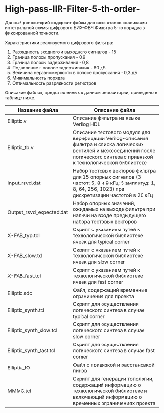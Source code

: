 # High-pass-IIR-Filter-5-th-order-
Данный репозиторий содержит файлы для всех этапов реализации интегральной схемы цифрового БИХ-ФВЧ Фильтра 5-го порядка в фиксированной точности. 

Характеристики реализуемого цифрового фильтра: 
1. Разрядность входного и выходного сигналов - 15 
2. Граница полосы пропускания - 0,9
3. Граница полосы задерживания - 0,8
4. Подавление в полосе задерживания - 60 дБ
5. Величина неравномерности в полосе пропускания - 0,3 дБ
6. Минимальность порядка
7. Оптимальность разрядности регистров

Описание файлов, представленных в данном репозитории, приведено в таблице ниже.

Название файла| Описание файла
-------------|-------------
Elliptic.v| Описание фильтра на языке Verilog HDL
Elliptic_tb.v| Описание тестового модуля для верифицации Verilog-описания фильтра и списка логических вентилей и межсоединений после логического синтеза с привязкой к технологической библиотеке
Input_rsvd.dat| Набор тестовых векторов фильтра для 15 опорных сигналов (3 частот: 5, 8 и 9 кГц; 5 амплитуд: 1, 8, 64, 256, 1023) при дискретизации частотой в 20 кГц
Output_rsvd_expected.dat| Набор опорных значений, ожидамых на выходе фильтра при наличи на входе предыдущего набора тестовых векторов
X-FAB_typ.tcl| Скрипт с указанием путей к технологической библиотеке ячеек для typical corner
X-FAB_slow.tcl| Скрипт с указанием путей к технологической библиотеке ячеек для slow corner
X-FAB_fast.tcl| Скрипт с указанием путей к технологической библиотеке ячеек для fast corner
Elliptic.sdc| Файл, содержащий временные ограничения для проекта
Elliptic_synth.tcl| Скрипт для осуществления логического синтеза в случае typical corner
Elliptic_synth_slow.tcl| Скрипт для осуществления логического синтеза в случае slow corner
Elliptic_synth_fast.tcl| Скрипт для осуществления логического синтеза в случае fast corner
Elliptic_IO| Файл с привязкой и расстановкой пинов
MMMC.tcl| Скрипт для генерации топологии, содержащий информацию о технологической библиотеке и включающий информацию о временных ограничениях проекта



